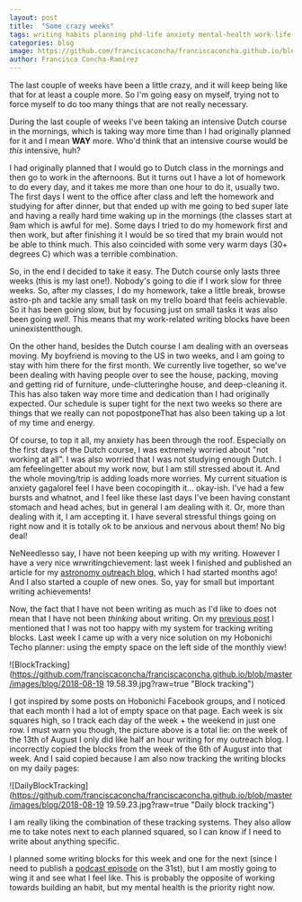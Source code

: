 ```yaml
---
layout: post
title:  "Some crazy weeks"
tags: writing habits planning phd-life anxiety mental-health work-life-balance hobonichi-techo
categories: blog
image: https://github.com/franciscaconcha/franciscaconcha.github.io/blob/master/images/blog/2018-08-19 19.58.39.jpg?raw=true
author: Francisca Concha-Ramírez
---
```


The last couple of weeks have been a little crazy, and it will keep being like that for at least a couple more. So I'm going easy on myself, trying not to force myself to do too many things that are not really necessary.

During the last couple of weeks I've been taking an intensive Dutch course in the mornings, which is taking way more time than I had originally planned for it and I mean **WAY** more. Who'd think that an intensive course would be _this_ intensive, huh? 

I had originally planned that I would go to Dutch class in the mornings and then go to work in the afternoons. But it turns out I have a lot of homework to do every day, and it takes me more than one hour to do it, usually two. The first days I went to the office after class and left the homework and studying for after dinner, but that ended up with me going to bed super late and having a really hard time waking up in the mornings (the classes start at 9am which is awful for me). Some days I tried to do my homework first and then work, but after finishing it I would be so tired that my brain would not be able to think much. This also coincided with some very warm days (30+ degrees C) which was a terrible combination. 

So, in the end I decided to take it easy. The Dutch course only lasts three weeks (this is my last one!). Nobody's going to die if I work slow for three weeks. So, after my classes, I do my homework, take a little break, browse astro-ph and tackle any small task on my trello board that feels achievable. So it has been going slow, but by focusing just on small tasks it was also been going _well_. This means that my work-related writing blocks have been uninexistentthough.

On the other hand, besides the Dutch course I am dealing with an overseas moving. My boyfriend is moving to the US in two weeks, and I am going to stay with him there for the first month. We currently live together, so we've been dealing with having people over to see the house, packing, moving and getting rid of furniture, unde-clutteringhe house, and deep-cleaning it. This has also taken way more time and dedication than I had originally expected. Our schedule is super tight for the next two weeks so there are things that we really can not popostponeThat has also been taking up a lot of my time and energy.

Of course, to top it all, my anxiety has been through the roof. Especially on the first days of the Dutch course, I was extremely worried about "not working at all". I was also worried that I was not studying enough Dutch. I am fefeelingetter about my work now, but I am still stressed about it. And the whole moving/trip is adding loads more worries. My current situation is anxiety gagaloreI feel I have been cocopingith it... okay-ish. I've had a few bursts and whatnot, and I feel like these last days I've been having constant stomach and head aches, but in general I am dealing with it. Or, more than dealing with it, I am accepting it. I have several stressful things going on right now and it is totally ok to be anxious and nervous about them! No big deal!

NeNeedlesso say, I have not been keeping up with my writing. However I have a very nice wrwritingchievement: last week I finished and published an article for my <a href="http://primerfoton.cl" target="blank">astronomy outreach blog<i class="fa fa-fw fa-external-link"></i></a>, which I had started months ago! And I also started a couple of new ones. So, yay for small but important writing achievements!

Now, the fact that I have not been writing as much as I'd like to does not mean that I have not been _thinking_ about writing. On my <a href="http://francisca.cr/blog/2018/07/16/Review-of-week-1.html">previous post</a> I mentioned that I was not too happy with my system for tracking writing blocks. Last week I came up with a very nice solution on my Hobonichi Techo planner: using the empty space on the left side of the monthly view!

![BlockTracking](https://github.com/franciscaconcha/franciscaconcha.github.io/blob/master/images/blog/2018-08-19 19.58.39.jpg?raw=true "Block tracking")

I got inspired by some posts on Hobonichi Facebook groups, and I noticed that each month I had a lot of empty space on that page. Each week is six squares high, so I track each day of the week + the weekend in just one row. I must warn you though, the picture above is a total lie: on the week of the 13th of August I only did like half an hour writing for my outreach blog. I incorrectly copied the blocks from the week of the 6th of August into that week. And I said copied because I am also now tracking the writing blocks on my daily pages:

![DailyBlockTracking](https://github.com/franciscaconcha/franciscaconcha.github.io/blob/master/images/blog/2018-08-19 19.59.23.jpg?raw=true "Daily block tracking")

I am really liking the combination of these tracking systems. They also allow me to take notes next to each planned squared, so I can know if I need to write about anything specific. 

I planned some writing blocks for this week and one for the next (since I need to publish a <a href="http://podcast.primerfoton.cl" target="blank">podcast episode<i class="fa fa-fw fa-external-link"></i></a> on the 31st), but I am mostly going to wing it and see what I feel like. This is probably the opposite of working towards building an habit, but my mental health is the priority right now.
